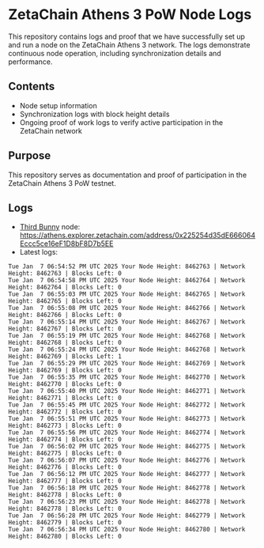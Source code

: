 # ZetaChain Athens 3 PoW Node Logs
This repository contains logs and proof that we have successfully set up and run a node on the ZetaChain Athens 3 network. The logs demonstrate continuous node operation, including synchronization details and performance.

## Contents
- Node setup information
- Synchronization logs with block height details
- Ongoing proof of work logs to verify active participation in the ZetaChain network

## Purpose
This repository serves as documentation and proof of participation in the ZetaChain Athens 3 PoW testnet.

## Logs

- [Third Bunny](https://thirdbunny.xyz/) node: https://athens.explorer.zetachain.com/address/0x225254d35dE666064Eccc5ce16eF1D8bF8D7b5EE
- Latest logs:
```
Tue Jan  7 06:54:52 PM UTC 2025 Your Node Height: 8462763 | Network Height: 8462763 | Blocks Left: 0
Tue Jan  7 06:54:58 PM UTC 2025 Your Node Height: 8462764 | Network Height: 8462764 | Blocks Left: 0
Tue Jan  7 06:55:03 PM UTC 2025 Your Node Height: 8462765 | Network Height: 8462765 | Blocks Left: 0
Tue Jan  7 06:55:08 PM UTC 2025 Your Node Height: 8462766 | Network Height: 8462766 | Blocks Left: 0
Tue Jan  7 06:55:14 PM UTC 2025 Your Node Height: 8462767 | Network Height: 8462767 | Blocks Left: 0
Tue Jan  7 06:55:19 PM UTC 2025 Your Node Height: 8462768 | Network Height: 8462768 | Blocks Left: 0
Tue Jan  7 06:55:24 PM UTC 2025 Your Node Height: 8462768 | Network Height: 8462769 | Blocks Left: 1
Tue Jan  7 06:55:29 PM UTC 2025 Your Node Height: 8462769 | Network Height: 8462769 | Blocks Left: 0
Tue Jan  7 06:55:35 PM UTC 2025 Your Node Height: 8462770 | Network Height: 8462770 | Blocks Left: 0
Tue Jan  7 06:55:40 PM UTC 2025 Your Node Height: 8462771 | Network Height: 8462771 | Blocks Left: 0
Tue Jan  7 06:55:45 PM UTC 2025 Your Node Height: 8462772 | Network Height: 8462772 | Blocks Left: 0
Tue Jan  7 06:55:51 PM UTC 2025 Your Node Height: 8462773 | Network Height: 8462773 | Blocks Left: 0
Tue Jan  7 06:55:56 PM UTC 2025 Your Node Height: 8462774 | Network Height: 8462774 | Blocks Left: 0
Tue Jan  7 06:56:02 PM UTC 2025 Your Node Height: 8462775 | Network Height: 8462775 | Blocks Left: 0
Tue Jan  7 06:56:07 PM UTC 2025 Your Node Height: 8462776 | Network Height: 8462776 | Blocks Left: 0
Tue Jan  7 06:56:12 PM UTC 2025 Your Node Height: 8462777 | Network Height: 8462777 | Blocks Left: 0
Tue Jan  7 06:56:18 PM UTC 2025 Your Node Height: 8462778 | Network Height: 8462778 | Blocks Left: 0
Tue Jan  7 06:56:23 PM UTC 2025 Your Node Height: 8462778 | Network Height: 8462778 | Blocks Left: 0
Tue Jan  7 06:56:28 PM UTC 2025 Your Node Height: 8462779 | Network Height: 8462779 | Blocks Left: 0
Tue Jan  7 06:56:34 PM UTC 2025 Your Node Height: 8462780 | Network Height: 8462780 | Blocks Left: 0
```
